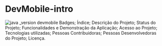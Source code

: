 # DevMobile-intro
![java _version devmobile](https://github.com/ThRibR/DevMobile-intro/assets/159657768/a1bd2ccd-6ba7-4b3b-aebc-1a828b08c962)
Badges;
Índice;
Descrição do Projeto;
Status do Projeto;
Funcionalidades e Demonstração da Aplicação;
Acesso ao Projeto;
Tecnologias utilizadas;
Pessoas Contribuidoras;
Pessoas Desenvolvedoras do Projeto;
Licença.
